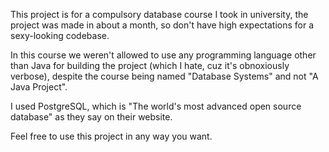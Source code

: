 This project is for a compulsory database course I took in university, the project was made in about a month, so don't have high expectations for a sexy-looking codebase.

In this course we weren't allowed to use any programming language other than Java for building the project (which I hate, cuz it's obnoxiously verbose), despite the course being named "Database Systems" and not "A Java Project".

I used PostgreSQL, which is "The world's most advanced open source database" as they say on their website.

Feel free to use this project in any way you want.
